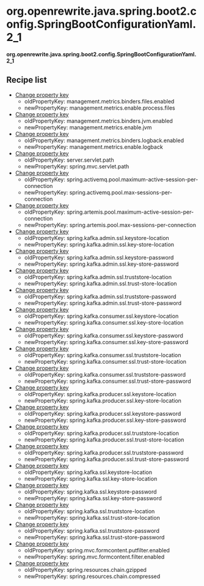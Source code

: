 # org.openrewrite.java.spring.boot2.config.SpringBootConfigurationYaml.2_1

**org.openrewrite.java.spring.boot2.config.SpringBootConfigurationYaml.2\_1**  

## Recipe list

* [Change property key](../../../../../yaml/changepropertykey.md)
  * oldPropertyKey: management.metrics.binders.files.enabled
  * newPropertyKey: management.metrics.enable.process.files
* [Change property key](../../../../../yaml/changepropertykey.md)
  * oldPropertyKey: management.metrics.binders.jvm.enabled
  * newPropertyKey: management.metrics.enable.jvm
* [Change property key](../../../../../yaml/changepropertykey.md)
  * oldPropertyKey: management.metrics.binders.logback.enabled
  * newPropertyKey: management.metrics.enable.logback
* [Change property key](../../../../../yaml/changepropertykey.md)
  * oldPropertyKey: server.servlet.path
  * newPropertyKey: spring.mvc.servlet.path
* [Change property key](../../../../../yaml/changepropertykey.md)
  * oldPropertyKey: spring.activemq.pool.maximum-active-session-per-connection
  * newPropertyKey: spring.activemq.pool.max-sessions-per-connection
* [Change property key](../../../../../yaml/changepropertykey.md)
  * oldPropertyKey: spring.artemis.pool.maximum-active-session-per-connection
  * newPropertyKey: spring.artemis.pool.max-sessions-per-connection
* [Change property key](../../../../../yaml/changepropertykey.md)
  * oldPropertyKey: spring.kafka.admin.ssl.keystore-location
  * newPropertyKey: spring.kafka.admin.ssl.key-store-location
* [Change property key](../../../../../yaml/changepropertykey.md)
  * oldPropertyKey: spring.kafka.admin.ssl.keystore-password
  * newPropertyKey: spring.kafka.admin.ssl.key-store-password
* [Change property key](../../../../../yaml/changepropertykey.md)
  * oldPropertyKey: spring.kafka.admin.ssl.truststore-location
  * newPropertyKey: spring.kafka.admin.ssl.trust-store-location
* [Change property key](../../../../../yaml/changepropertykey.md)
  * oldPropertyKey: spring.kafka.admin.ssl.truststore-password
  * newPropertyKey: spring.kafka.admin.ssl.trust-store-password
* [Change property key](../../../../../yaml/changepropertykey.md)
  * oldPropertyKey: spring.kafka.consumer.ssl.keystore-location
  * newPropertyKey: spring.kafka.consumer.ssl.key-store-location
* [Change property key](../../../../../yaml/changepropertykey.md)
  * oldPropertyKey: spring.kafka.consumer.ssl.keystore-password
  * newPropertyKey: spring.kafka.consumer.ssl.key-store-password
* [Change property key](../../../../../yaml/changepropertykey.md)
  * oldPropertyKey: spring.kafka.consumer.ssl.truststore-location
  * newPropertyKey: spring.kafka.consumer.ssl.trust-store-location
* [Change property key](../../../../../yaml/changepropertykey.md)
  * oldPropertyKey: spring.kafka.consumer.ssl.truststore-password
  * newPropertyKey: spring.kafka.consumer.ssl.trust-store-password
* [Change property key](../../../../../yaml/changepropertykey.md)
  * oldPropertyKey: spring.kafka.producer.ssl.keystore-location
  * newPropertyKey: spring.kafka.producer.ssl.key-store-location
* [Change property key](../../../../../yaml/changepropertykey.md)
  * oldPropertyKey: spring.kafka.producer.ssl.keystore-password
  * newPropertyKey: spring.kafka.producer.ssl.key-store-password
* [Change property key](../../../../../yaml/changepropertykey.md)
  * oldPropertyKey: spring.kafka.producer.ssl.truststore-location
  * newPropertyKey: spring.kafka.producer.ssl.trust-store-location
* [Change property key](../../../../../yaml/changepropertykey.md)
  * oldPropertyKey: spring.kafka.producer.ssl.truststore-password
  * newPropertyKey: spring.kafka.producer.ssl.trust-store-password
* [Change property key](../../../../../yaml/changepropertykey.md)
  * oldPropertyKey: spring.kafka.ssl.keystore-location
  * newPropertyKey: spring.kafka.ssl.key-store-location
* [Change property key](../../../../../yaml/changepropertykey.md)
  * oldPropertyKey: spring.kafka.ssl.keystore-password
  * newPropertyKey: spring.kafka.ssl.key-store-password
* [Change property key](../../../../../yaml/changepropertykey.md)
  * oldPropertyKey: spring.kafka.ssl.truststore-location
  * newPropertyKey: spring.kafka.ssl.trust-store-location
* [Change property key](../../../../../yaml/changepropertykey.md)
  * oldPropertyKey: spring.kafka.ssl.truststore-password
  * newPropertyKey: spring.kafka.ssl.trust-store-password
* [Change property key](../../../../../yaml/changepropertykey.md)
  * oldPropertyKey: spring.mvc.formcontent.putfilter.enabled
  * newPropertyKey: spring.mvc.formcontent.filter.enabled
* [Change property key](../../../../../yaml/changepropertykey.md)
  * oldPropertyKey: spring.resources.chain.gzipped
  * newPropertyKey: spring.resources.chain.compressed
